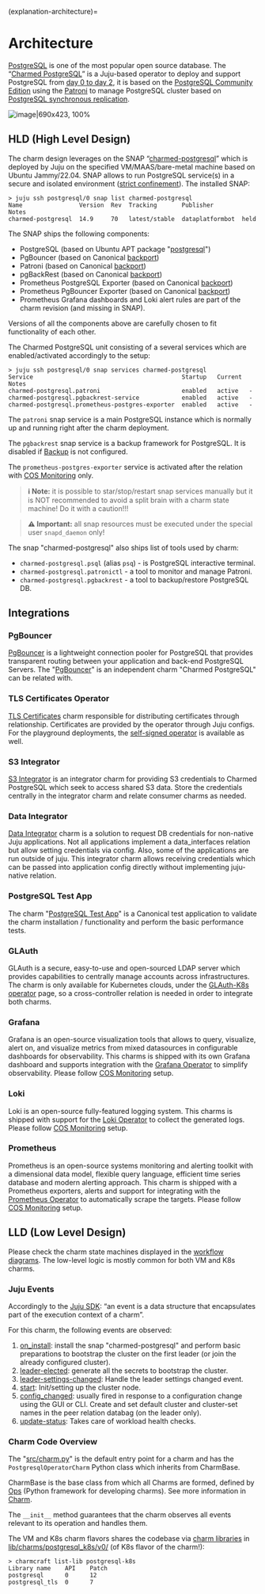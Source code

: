 (explanation-architecture)=


# Architecture

[PostgreSQL](https://www.postgresql.org/) is one of the most popular open source database. The “[Charmed PostgreSQL](https://charmhub.io/postgresql)” is a Juju-based operator to deploy and support PostgreSQL from [day 0 to day 2](https://codilime.com/blog/day-0-day-1-day-2-the-software-lifecycle-in-the-cloud-age/), it is based on the [PostgreSQL Community Edition](https://www.postgresql.org/community/) using the [Patroni](https://github.com/zalando/patroni) to manage PostgreSQL cluster based on [PostgreSQL synchronous replication](https://patroni.readthedocs.io/en/latest/replication_modes.html#postgresql-synchronous-replication).

![image|690x423, 100%](upload://fqMd5JlHeegw0PlUjhWKRu858Nc.png)

<a name="hld"></a>
## HLD (High Level Design)

The charm design leverages on the SNAP “[charmed-postgresql](https://snapcraft.io/charmed-postgresql)” which is deployed by Juju on the specified VM/MAAS/bare-metal machine based on Ubuntu Jammy/22.04. SNAP allows to run PostgreSQL service(s) in a secure and isolated environment ([strict confinement](https://ubuntu.com/blog/demystifying-snap-confinement)). The installed SNAP:
```
> juju ssh postgresql/0 snap list charmed-postgresql
Name                Version  Rev  Tracking       Publisher        Notes
charmed-postgresql  14.9     70   latest/stable  dataplatformbot  held
```

The SNAP ships the following components:

* PostgreSQL (based on Ubuntu APT package "[postgresql](https://packages.ubuntu.com/jammy/postgresql)") 
* PgBouncer  (based on Canonical [backport](https://launchpad.net/~data-platform/+archive/ubuntu/pgbouncer))
* Patroni (based on Canonical [backport](https://launchpad.net/~data-platform/+archive/ubuntu/patroni))
* pgBackRest (based on Canonical  [backport](https://launchpad.net/~data-platform/+archive/ubuntu/pgbackrest))
* Prometheus PostgreSQL Exporter (based on Canonical [backport](https://launchpad.net/~data-platform/+archive/ubuntu/postgres-exporter))
* Prometheus PgBouncer Exporter (based on Canonical [backport](https://launchpad.net/~data-platform/+archive/ubuntu/pgbouncer-exporter))
* Prometheus Grafana dashboards and Loki alert rules are part of the charm revision (and missing in SNAP).

Versions of all the components above are carefully chosen to fit functionality of each other.

The Charmed PostgreSQL unit consisting of a several services which are enabled/activated accordingly to the setup: 

```
> juju ssh postgresql/0 snap services charmed-postgresql
Service                                          Startup   Current  Notes
charmed-postgresql.patroni                       enabled   active   -
charmed-postgresql.pgbackrest-service            enabled   active   -
charmed-postgresql.prometheus-postgres-exporter  enabled   active   -

```

The `patroni` snap service is a main PostgreSQL instance which is normally up and running right after the charm deployment.

The `pgbackrest` snap service is a backup framework for PostgreSQL. It is disabled if [Backup](/how-to-guides/back-up-and-restore/create-a-backup) is not configured.

The `prometheus-postgres-exporter` service is activated after the relation with [COS Monitoring](/how-to-guides/monitoring-cos/enable-monitoring) only.

> **:information_source: Note:** it is possible to star/stop/restart snap services manually but it is NOT recommended to avoid a split brain with a charm state machine! Do it with a caution!!!

> **:warning: Important:** all snap resources must be executed under the special user `snapd_daemon` only!

The snap "charmed-postgresql" also ships list of tools used by charm:
* `charmed-postgresql.psql` (alias `psq`) - is PostgreSQL interactive terminal.
* `charmed-postgresql.patronictl` - a tool to monitor and manage Patroni.
* `charmed-postgresql.pgbackrest` - a tool to backup/restore PostgreSQL DB.

<a name="integrations"></a>
## Integrations

### PgBouncer

[PgBouncer](http://www.pgbouncer.org/) is a lightweight connection pooler for PostgreSQL that provides transparent routing between your application and back-end PostgreSQL Servers. The "[PgBouncer](https://charmhub.io/pgbouncer)" is an independent charm "Charmed PostgreSQL" can be related with.

### TLS Certificates Operator

[TLS Certificates](https://charmhub.io/tls-certificates-operator) charm responsible for distributing certificates through relationship. Certificates are provided by the operator through Juju configs. For the playground deployments, the [self-signed operator](https://charmhub.io/self-signed-certificates) is available as well.

### S3 Integrator

[S3 Integrator](https://charmhub.io/s3-integrator) is an integrator charm for providing S3 credentials to Charmed PostgreSQL which seek to access shared S3 data. Store the credentials centrally in the integrator charm and relate consumer charms as needed.

### Data Integrator

[Data Integrator](https://charmhub.io/data-integrator) charm is a solution to request DB credentials for non-native Juju applications. Not all applications implement a data_interfaces relation but allow setting credentials via config. Also, some of the applications are run outside of juju. This integrator charm allows receiving credentials which can be passed into application config directly without implementing juju-native relation.

### PostgreSQL Test App

The charm "[PostgreSQL Test App](https://charmhub.io/postgresql-test-app)" is a Canonical test application to validate the charm installation / functionality and perform the basic performance tests.

### GLAuth

GLAuth is a secure, easy-to-use and open-sourced LDAP server which provides capabilities to centrally manage accounts across infrastructures. The charm is only available for Kubernetes clouds, under the [GLAuth-K8s operator](https://charmhub.io/glauth-k8s) page, so a cross-controller relation is needed in order to integrate both charms.

### Grafana

Grafana is an open-source visualization tools that allows to query, visualize, alert on, and visualize metrics from mixed datasources in configurable dashboards for observability. This charms is shipped with its own Grafana dashboard and supports integration with the [Grafana Operator](https://charmhub.io/grafana-k8s) to simplify observability. Please follow [COS Monitoring](/how-to-guides/monitoring-cos/enable-monitoring) setup.

### Loki

Loki is an open-source fully-featured logging system. This charms is shipped with support for the [Loki Operator](https://charmhub.io/loki-k8s) to collect the generated logs. Please follow [COS Monitoring](/how-to-guides/monitoring-cos/enable-monitoring) setup.

### Prometheus

Prometheus is an open-source systems monitoring and alerting toolkit with a dimensional data model, flexible query language, efficient time series database and modern alerting approach. This charm is shipped with a Prometheus exporters, alerts and support for integrating with the [Prometheus Operator](https://charmhub.io/prometheus-k8s) to automatically scrape the targets. Please follow [COS Monitoring](/how-to-guides/monitoring-cos/enable-monitoring) setup.

<a name="lld"></a>
## LLD (Low Level Design)

Please check the charm state machines displayed in the [workflow diagrams](https://discourse.charmhub.io/t/charmed-postgresql-k8s-explanations-charm-flowcharts/9305). The low-level logic is mostly common for both VM and K8s charms.

<!--- TODO: Describe all possible installations? Cross-model/controller? --->

### Juju Events

Accordingly to the [Juju SDK](https://juju.is/docs/sdk/event): “an event is a data structure that encapsulates part of the execution context of a charm”.

For this charm, the following events are observed:

1. [on_install](https://juju.is/docs/sdk/install-event): install the snap "charmed-postgresql" and perform basic preparations to bootstrap the cluster on the first leader (or join the already configured cluster). 
2. [leader-elected](https://juju.is/docs/sdk/leader-elected-event): generate all the secrets to bootstrap the cluster.
3. [leader-settings-changed](https://juju.is/docs/sdk/leader-settings-changed-event): Handle the leader settings changed event.
4. [start](https://juju.is/docs/sdk/start-event): Init/setting up the cluster node.
5. [config_changed](https://juju.is/docs/sdk/config-changed-event): usually fired in response to a configuration change using the GUI or CLI. Create and set default cluster and cluster-set names in the peer relation databag (on the leader only).
6. [update-status](https://juju.is/docs/sdk/update-status-event): Takes care of workload health checks.
<!--- 7. database_storage_detaching: TODO: ops? event?
8. TODO: any other events?
--->

### Charm Code Overview

The "[src/charm.py](https://github.com/canonical/postgresql-operator/blob/main/src/charm.py)" is the default entry point for a charm and has the `PostgresqlOperatorCharm` Python class which inherits from CharmBase.

CharmBase is the base class from which all Charms are formed, defined by [Ops](https://juju.is/docs/sdk/ops) (Python framework for developing charms). See more information in [Charm](https://juju.is/docs/sdk/constructs#charm).

The `__init__` method guarantees that the charm observes all events relevant to its operation and handles them.

The VM and K8s charm flavors shares the codebase via [charm libraries](https://juju.is/docs/sdk/libraries) in [lib/charms/postgresql_k8s/v0/](https://github.com/canonical/postgresql-k8s-operator/blob/main/lib/charms/postgresql_k8s/v0/postgresql.py) (of K8s flavor of the charm!):
```
> charmcraft list-lib postgresql-k8s                                                                                                                                                                                                               
Library name    API    Patch                                                                                                                                                                                                                          
postgresql      0      12                                                                                                                                                                                                                             
postgresql_tls  0      7                                  
```

